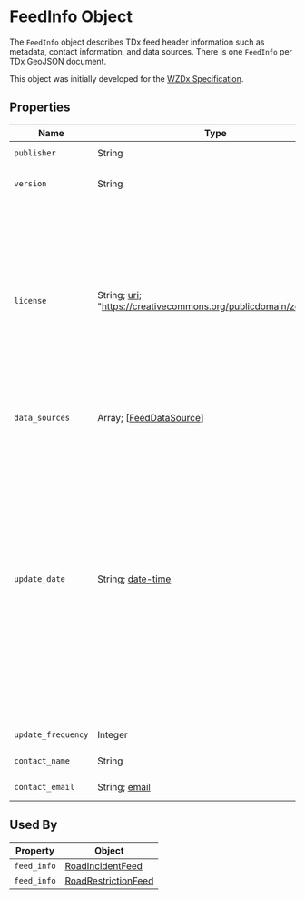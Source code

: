 # FeedInfo Object
The `FeedInfo` object describes TDx feed header information such as metadata, contact information, and data sources. There is one `FeedInfo` per TDx GeoJSON document.

This object was initially developed for the [WZDx Specification](https://github.com/usdot-jpo-ode/wzdx).

## Properties
Name | Type | Description | Conformance | Notes
--- | --- | --- | --- | ---
`publisher` | String | The organization responsible for publishing the feed. | Required | Example: `State DOT`
`version` | String | The TDx specification version used to create the data feed in `major.minor` format. Note this mandates that all data in a TDx feed complies to a single version of TDx. | Required | Examples: `1.1`, `2.0`
`license` | String; [uri](https://tools.ietf.org/html/draft-handrews-json-schema-validation-01#section-7.3.5); "https://creativecommons.org/publicdomain/zero/1.0/" | The URL of the license that applies to the data in the TDx feed. This *must* be the string "https://creativecommons.org/publicdomain/zero/1.0/". | Optional | Data in all public TDx feeds must be licensed under the [Creative Commons - Public Domian License (CC0)](https://creativecommons.org/share-your-work/public-domain/cc0/) which permits consumers to freely publish the enclosed information. This property is currently optional but *will be required in a future release*. 
`data_sources` | Array; \[[FeedDataSource](/spec-content/objects/FeedDataSource.md)\] | A list of specific data sources for the road event data in the feed. | Required | Length of array must be at least one.
`update_date` |	String; [date-time](https://tools.ietf.org/html/draft-handrews-json-schema-validation-01#section-7.3.1) | The UTC date and time when the GeoJSON file (representing the instance of the feed) was generated. | Required | The recency of the value of this property depends on if the feed producer is generating a new feed GeoJSON file for each request or generating the file in advance and making it available for download (TDx does not mandate a particular distribution method). Note all date-time formats shall follow [RFC 3339 Section 5.6](https://tools.ietf.org/html/rfc3339#section-5.6). Example: `2016-11-03T19:37:00Z` <br />Please see [Business Rule](/Creating_a_TDx_Feed.md#business-rules) #5.
`update_frequency` | Integer | The frequency in seconds at which the data feed is updated. | Optional | Example: `60`
`contact_name` | String | The name of the individual or group responsible for the data feed. | Optional | Example: `Jo Help`
`contact_email` | String; [email](https://tools.ietf.org/html/draft-handrews-json-schema-validation-01#section-7.3.2) | The email address of the individual or group responsible for the data feed. | Optional | Example: `abc@testcity1.gov`

## Used By
Property | Object
--- | --- 
`feed_info` | [RoadIncidentFeed](/spec-content/objects/RoadIncidentFeed.md)
`feed_info` | [RoadRestrictionFeed](/spec-content/objects/RoadRestrictionFeed.md)
